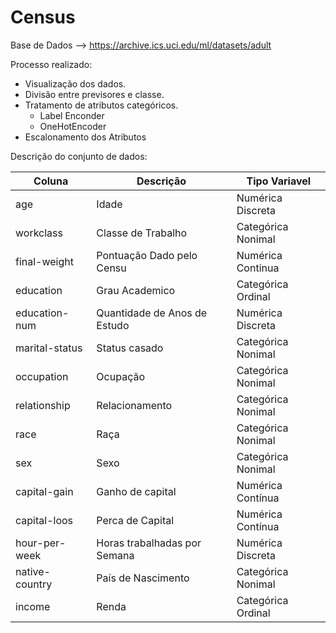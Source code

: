 
# Census
Base de Dados --> https://archive.ics.uci.edu/ml/datasets/adult

Processo realizado:

* Visualização dos dados.
* Divisão entre previsores e classe.
* Tratamento de atributos categóricos.
    * Label Enconder
    * OneHotEncoder
* Escalonamento dos Atributos

Descrição do conjunto de dados:

| Coluna        | Descrição                     | Tipo Variavel         |
|---------------|-------------------------------|-----------------------|
|age            | Idade                         | Numérica Discreta     |
|workclass      | Classe de Trabalho            | Categórica Nonimal    |
|final-weight   | Pontuação Dado pelo Censu     | Numérica Continua     |
|education      | Grau Academico                | Categórica Ordinal    |
|education-num  | Quantidade de Anos de Estudo  | Numérica Discreta     | 
|marital-status | Status casado                 | Categórica Nonimal    |
|occupation     | Ocupação                      | Categórica Nonimal    |
|relationship   | Relacionamento                | Categórica Nonimal    |
|race           | Raça                          | Categórica Nonimal    |
|sex            | Sexo                          | Categórica Nonimal    |
|capital-gain   | Ganho de capital              | Numérica Contínua     |
|capital-loos   | Perca de Capital              | Numérica Contínua     |
|hour-per-week  | Horas trabalhadas por Semana  | Numérica Discreta     |
|native-country | País de Nascimento            | Categórica Nonimal    |
|income         | Renda                         | Categórica Ordinal    |
